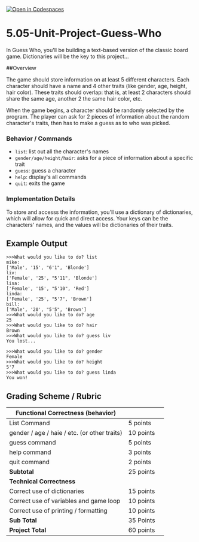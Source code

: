 [![Open in Codespaces](https://classroom.github.com/assets/launch-codespace-2972f46106e565e64193e422d61a12cf1da4916b45550586e14ef0a7c637dd04.svg)](https://classroom.github.com/open-in-codespaces?assignment_repo_id=18728416)
# 5.05-Unit-Project-Guess-Who

In Guess Who, you'll be building a text-based version of the classic board game. Dictionaries will be the key to this project...

##Overview

The game should store information on at least 5 different characters. Each character should have a name and 4 other traits (like gender, age, height, hair color). These traits should overlap: that is, at least 2 characters should share the same age, another 2 the same hair color, etc.

When the game begins, a character should be randomly selected by the program. The player can ask for 2 pieces of information about the random character's traits, then has to make a guess as to who was picked.

### Behavior / Commands

* `list`: list out all the character's names
* `gender/age/height/hair`: asks for a piece of information about a specific trait
* `guess`: guess a character
* `help`: display's all commands
* `quit`: exits the game

### Implementation Details

To store and accesss the information, you'll use a dictionary of dictionaries, which will allow for quick and direct access. Your keys can be the characters' names, and the values will be dictionaries of their traits. 

## Example Output

```
>>>What would you like to do? list
mike: 
['Male', '15', "6'1", 'Blonde']
liv: 
['Female', '25', "5'11", 'Blonde']
lisa: 
['Female', '15', "5'10", 'Red']
linda: 
['Female', '25', "5'7", 'Brown']
bill: 
['Male', '20', "5'5", 'Brown']
>>>What would you like to do? age
25 
>>>What would you like to do? hair 
Brown 
>>>What would you like to do? guess liv 
You lost...
```
```
>>>What would you like to do? gender 
Female 
>>>What would you like to do? height 
5'7
>>>What would you like to do? guess linda 
You won!
```

## Grading Scheme / Rubric

| <strong> Functional Correctness (behavior) </strong>      |           |       |
|-----------------------------------------------------------|-----------|-------|
| List Command                                              | 5 points  |       |
| gender / age / haie / etc. (or other traits)              | 10 points |       |
| guess command                                             | 5 points  |       |
| help command                                              | 3 points  |       |
| quit command                                              | 2 points  |       |
| <strong> Subtotal </strong>                               | 25 points |       |
| <strong> Technical Correctness </strong>                  |           |       |
| Correct use of dictionaries                               | 15 points |       |
| Correct use of variables and game loop                    | 10 points |       |
| Correct use of printing / formatting                      | 10 points |       |
|  <strong> Sub Total </strong>                             | 35 Points |       |
|  <strong> Project Total </strong>                         | 60 points |       |


